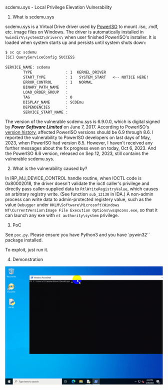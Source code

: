 scdemu.sys - Local Privilege Elevation Vulnerability

1. What is scdemu.sys

scdemu.sys is a Virtual Drive driver used by [PowerISO](https://www.poweriso.com/download.htm) to mount .iso, .mdf, etc. image files on Windows. The driver is automatically installed in `%windir%\system32\drivers\` when user finished PowerISO's installer. It is loaded when system starts up and persists until system shuts down:

```console
$ sc qc scdemu
[SC] QueryServiceConfig SUCCESS

SERVICE_NAME: scdemu
        TYPE               : 1  KERNEL_DRIVER
        START_TYPE         : 1   SYSTEM_START   <-- NOTICE HERE!
        ERROR_CONTROL      : 1   NORMAL
        BINARY_PATH_NAME   :
        LOAD_ORDER_GROUP   :
        TAG                : 0
        DISPLAY_NAME       : SCDEmu
        DEPENDENCIES       :
        SERVICE_START_NAME :
```

The version of the vulnerable scdemu.sys is 6.9.0.0, which is digital signed by ___Power Software Limited___ on June 7, 2017. According to PowerISO's [version history](https://poweriso.com/tutorials/history.htm), affected PowerISO versions should be 6.9 through 8.6. I reported the vulnerability to PowerISO developers on last days of May, 2023, when PowerISO had version 8.5. However, I haven't received any further messages about the fix progress even on today, Oct 6, 2023. And the PowerISO 8.6 version, released on Sep 12, 2023, still contains the vulnerable scdemu.sys.

2. What is the vulnerability caused by?

In IRP_MJ_DEVICE_CONTROL handle routine, when IOCTL code is 0x80002018, the driver doesn't validate the ioctl caller's privilege and directly pass caller-supplied data to `RtlWriteRegistryValue`, which causes an arbitrary registry write. (See function `sub_12130` in IDA.) A non-admin process can write data to admin-protected registery value, such as the value `Debugger` under `HKLM\Software\Microsoft\Windows NT\CurrentVersion\Image File Execution Options\wsqmcons.exe`, so that it can launch any exe with `nt authority\system` privilege.

3. PoC

See `poc.py`. Please ensure you have Python3 and you have `pywin32`` package installed.

To exploit, just run it.

4. Demonstration

![demonstration.gif](demonstration.gif)
